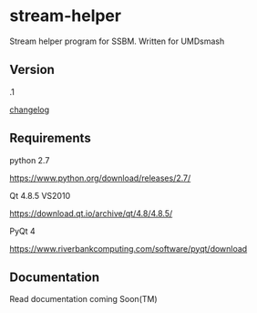 # stream-helper
Stream helper program for SSBM. Written for UMDsmash

## Version
.1

[changelog](CHANGES.md)

## Requirements
python 2.7

https://www.python.org/download/releases/2.7/

Qt 4.8.5 VS2010

https://download.qt.io/archive/qt/4.8/4.8.5/

PyQt 4

https://www.riverbankcomputing.com/software/pyqt/download

## Documentation
Read documentation coming Soon(TM)